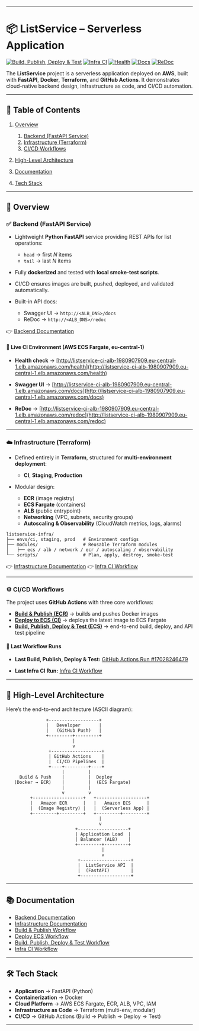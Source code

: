 
---

# 📦 ListService – Serverless Application

[![Build, Publish, Deploy & Test](https://github.com/humayun-rashid/withSecure-Assignment/actions/workflows/build-publish-deploy-test.yml/badge.svg)](https://github.com/humayun-rashid/withSecure-Assignment/actions/workflows/build-publish-deploy-test.yml)
[![Infra CI](https://github.com/humayun-rashid/withSecure-Assignment/actions/workflows/infra-ci.yml/badge.svg)](https://github.com/humayun-rashid/withSecure-Assignment/actions/workflows/infra-ci.yml)
[![Health](https://img.shields.io/website?url=http%3A%2F%2Flistservice-ci-alb-1980907909.eu-central-1.elb.amazonaws.com%2Fhealth\&label=API%20Health)](http://listservice-ci-alb-1980907909.eu-central-1.elb.amazonaws.com/health)
[![Docs](https://img.shields.io/badge/docs-Swagger-blue)](http://listservice-ci-alb-1980907909.eu-central-1.elb.amazonaws.com/docs)
[![ReDoc](https://img.shields.io/badge/docs-ReDoc-orange)](http://listservice-ci-alb-1980907909.eu-central-1.elb.amazonaws.com/redoc)

The **ListService** project is a serverless application deployed on **AWS**, built with **FastAPI**, **Docker**, **Terraform**, and **GitHub Actions**.
It demonstrates cloud-native backend design, infrastructure as code, and CI/CD automation.

---

## 📑 Table of Contents

1. [Overview](#-overview)

   1. [Backend (FastAPI Service)](#-backend-fastapi-service)
   2. [Infrastructure (Terraform)](#️-infrastructure-terraform)
   3. [CI/CD Workflows](#️-cicd-workflows)
2. [High-Level Architecture](#-high-level-architecture)
3. [Documentation](#-documentation)
4. [Tech Stack](#-tech-stack)

---

## 🚀 Overview

### ✅ Backend (FastAPI Service)

* Lightweight **Python FastAPI** service providing REST APIs for list operations:

  * `head` → first *N* items
  * `tail` → last *N* items
* Fully **dockerized** and tested with **local smoke-test scripts**.
* CI/CD ensures images are built, pushed, deployed, and validated automatically.
* Built-in API docs:

  * Swagger UI → `http://<ALB_DNS>/docs`
  * ReDoc → `http://<ALB_DNS>/redoc`

👉 [Backend Documentation](listservice-backend/README.md)

#### 🔗 Live CI Environment (AWS ECS Fargate, eu-central-1)

* **Health check** →
  [http://listservice-ci-alb-1980907909.eu-central-1.elb.amazonaws.com/health](http://listservice-ci-alb-1980907909.eu-central-1.elb.amazonaws.com/health)

* **Swagger UI** →
  [http://listservice-ci-alb-1980907909.eu-central-1.elb.amazonaws.com/docs](http://listservice-ci-alb-1980907909.eu-central-1.elb.amazonaws.com/docs)

* **ReDoc** →
  [http://listservice-ci-alb-1980907909.eu-central-1.elb.amazonaws.com/redoc](http://listservice-ci-alb-1980907909.eu-central-1.elb.amazonaws.com/redoc)

---

### ☁️ Infrastructure (Terraform)

* Defined entirely in **Terraform**, structured for **multi-environment deployment**:

  * **CI**, **Staging**, **Production**

* Modular design:

  * **ECR** (image registry)
  * **ECS Fargate** (containers)
  * **ALB** (public entrypoint)
  * **Networking** (VPC, subnets, security groups)
  * **Autoscaling & Observability** (CloudWatch metrics, logs, alarms)

```
listservice-infra/
├── envs/ci, staging, prod   # Environment configs
├── modules/                 # Reusable Terraform modules
│   ├── ecs / alb / network / ecr / autoscaling / observability
└── scripts/                 # Plan, apply, destroy, smoke-test
```

👉 [Infrastructure Documentation](infrastructure/README.md)
👉 [Infra CI Workflow](https://github.com/humayun-rashid/withSecure-Assignment/actions/workflows/infra-ci.yml)

---

### ⚙️ CI/CD Workflows

The project uses **GitHub Actions** with three core workflows:

* **[Build & Publish (ECR)](.github/workflows/build-publish.yml)** → builds and pushes Docker images
* **[Deploy to ECS (CI)](.github/workflows/deploy-ecs.yml)** → deploys the latest image to ECS Fargate
* **[Build, Publish, Deploy & Test (ECS)](.github/workflows/build-publish-deploy-test.yml)** → end-to-end build, deploy, and API test pipeline

#### 🔗 Last Workflow Runs

* **Last Build, Publish, Deploy & Test:**
  [GitHub Actions Run #17028246479](https://github.com/humayun-rashid/withSecure-Assignment/actions/runs/17028246479)

* **Last Infra CI Run:**
  [Infra CI Workflow](https://github.com/humayun-rashid/withSecure-Assignment/actions/workflows/infra-ci.yml)

---

## 🔮 High-Level Architecture

Here’s the end-to-end architecture (ASCII diagram):

```
               +-------------------+
               |   Developer       |
               |   (GitHub Push)   |
               +---------+---------+
                         |
                         v
                +-------------------+
                | GitHub Actions    |
                |  CI/CD Pipelines  |
                +----+---------+----+
                     |         |
     Build & Push    |         |  Deploy
   (Docker → ECR)    |         |  (ECS Fargate)
                     |         |
                     v         v
         +-------------------+   +-------------------+
         |   Amazon ECR      |   |   Amazon ECS      |
         |  (Image Registry) |   |  (Serverless App) |
         +---------+---------+   +---------+---------+
                                   |
                                   v
                          +-------------------+
                          | Application Load  |
                          | Balancer (ALB)    |
                          +---------+---------+
                                    |
                                    v
                           +-------------------+
                           |  ListService API  |
                           |  (FastAPI)        |
                           +-------------------+
```

---

## 📚 Documentation

* [Backend Documentation](listservice-backend/README.md)
* [Infrastructure Documentation](infrastructure/README.md)
* [Build & Publish Workflow](.github/workflows/build-publish.yml)
* [Deploy ECS Workflow](.github/workflows/deploy-ecs.yml)
* [Build, Publish, Deploy & Test Workflow](.github/workflows/build-publish-deploy-test.yml)
* [Infra CI Workflow](https://github.com/humayun-rashid/withSecure-Assignment/actions/workflows/infra-ci.yml)

---

## 🛠 Tech Stack

* **Application** → FastAPI (Python)
* **Containerization** → Docker
* **Cloud Platform** → AWS ECS Fargate, ECR, ALB, VPC, IAM
* **Infrastructure as Code** → Terraform (multi-env, modular)
* **CI/CD** → GitHub Actions (Build → Publish → Deploy → Test)

---


